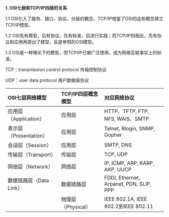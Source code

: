 **1. OSI七层和TCP/IP四层的关系**

1.1 OSI引入了服务、接口、协议、分层的概念，TCP/IP借鉴了OSI的这些概念建立TCP/IP模型。

1.2 OSI先有模型，后有协议，先有标准，后进行实践；而TCP/IP则相反，先有协议和应用再提出了模型，且是参照的OSI模型。

1.3 OSI是一种理论下的模型，而TCP/IP已被广泛使用，成为网络互联事实上的标准。

TCP：transmission control protocol 传输控制协议

UDP：user data protocol 用户数据报协议

| OSI七层网络模型 | TCP/IP四层概念模型 | 对应网络协议 |
| :--- | :--- | :--- |
| 应用层（Application） | 应用层 | HTTP、TFTP, FTP, NFS, WAIS、SMTP |
| 表示层（Presentation） | 应用层 | Telnet, Rlogin, SNMP, Gopher |
| 会话层（Session） | 应用层 | SMTP, DNS |
| 传输层（Transport） | 传输层 | TCP, UDP |
| 网络层（Network） | 网络层 | IP, ICMP, ARP, RARP, AKP, UUCP |
| 数据链路层（Data Link） | 数据链路层 | FDDI, Ethernet, Arpanet, PDN, SLIP, PPP |
|  | 物理层（Physical） | IEEE 802.1A, IEEE 802.2到IEEE 802.11 |




